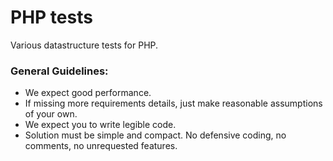 # PHP tests

Various datastructure tests for PHP.

### General Guidelines:
- We expect good performance.
- If missing more requirements details, just make reasonable assumptions of
your own.
- We expect you to write legible code.
- Solution must be simple and compact. No defensive coding, no comments, no
unrequested features.
